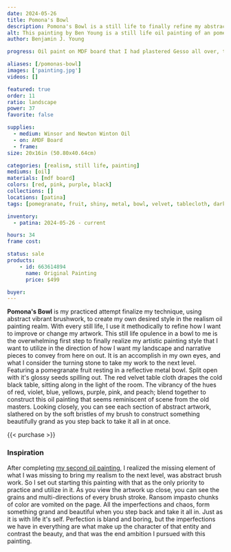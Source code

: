 ```yaml
---
date: 2024-05-26
title: Pomona's Bowl
description: Pomona's Bowl is a still life to finally refine my abstract brushwork and realism in to the oil painting form.
alt: This painting by Ben Young is a still life oil painting of an pomegranate fruit sitting in a metal bowl atop a velvet clothed table.
author: Benjamin J. Young

progress: Oil paint on MDF board that I had plastered Gesso all over, that was previously existing art print from my childhood. Further refining my technique from the Massillon Helmet realism painting, I objectively forced myself to use abstract brushwork for not only blending, but for non-hard lines as well. This became my longest time consuming artwork, yet.

aliases: [/pomonas-bowl]
images: ['painting.jpg']
videos: []

featured: true
order: 11
ratio: landscape
power: 37
favorite: false

supplies:
  - medium: Winsor and Newton Winton Oil
  - on: AMDF Board
  - frame: 
size: 20x16in (50.80x40.64cm)

categories: [realism, still life, painting]
mediums: [oil]
materials: [mdf board]
colors: [red, pink, purple, black]
collections: []
locations: [patina]
tags: [pomegranate, fruit, shiny, metal, bowl, velvet, tablecloth, dark, indoors, table]

inventory:
  - patina: 2024-05-26 - current

hours: 34
frame cost: 

status: sale
products:
    - id: 663614894
      name: Original Painting
      price: $499

buyer: 
---
```


**Pomona's Bowl** is my practiced attempt finalize my technique, using abstract vibrant brushwork, to create my own desired style in the realism oil painting realm. With every still life, I use it methodically to refine how I want to improve or change my artwork. This still life opulence in a bowl to me is the overwhelming first step to finally realize my artistic painting style that I want to utilize in the direction of how I want my landscape and narrative pieces to convey from here on out. It is an accomplish in my own eyes, and what I consider the turning stone to take my work to the next level. Featuring a pomegranate fruit resting in a reflective metal bowl. Split open with it's glossy seeds spilling out. The red velvet table cloth drapes the cold black table, sitting along in the light of the room. The vibrancy of the hues of red, violet, blue, yellows, purple, pink, and peach; blend together to construct this oil painting that seems reminiscent of scene from the old masters. Looking closely, you can see each section of abstract artwork, slathered on by the soft bristles of my brush to construct something beautifully grand as you step back to take it all in at once.

{{< purchase >}}

### Inspiration ###

After completing [my second oil painting](/artwork/massillon-helmet), I realized the missing element of what I was missing to bring my realism to the next level, was abstract brush work. So I set out starting this painting with that as the only priority to practice and utilize in it. As you view the artwork up close, you can see the grains and multi-directions of every brush stroke. Ransom impasto chunks of color are vomited on the page. All the imperfections and chaos, form something grand and beautiful when you step back and take it all in. Just as it is with life it's self. Perfection is bland and boring, but the imperfections we have in everything are what make up the character of that entity and contrast the beauty, and that was the end ambition I pursued with this painting.